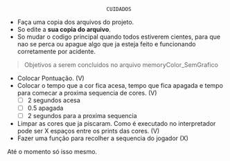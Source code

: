                                     CUIDADOS
* Faça uma copia dos arquivos do projeto.
* So edite a **sua copia do arquivo**.
* So mudar o codigo principal quando todos estiverem cientes, para que nao se
perca ou apague algo que ja esteja feito e funcionando corretamente por acidente.

> Objetivos a serem concluidos no arquivo memoryColor_SemGrafico

* Colocar Pontuação. (V)
* Colocar o tempo que a cor fica acesa, tempo que fica apagada e tempo para comecar a proxima sequencia de cores. (V)
	* [ ] 2 segundos acesa
	* [ ] 0.5 apagada
	* [ ] 2 segundos para a proxima sequencia
* Limpar as cores que ja piscaram. Como é executado no interpretador pode ser X espaços entre os prints das cores. (V)
* Fazer uma função para recolher a sequencia do jogador (X)

Até o momento só isso mesmo.